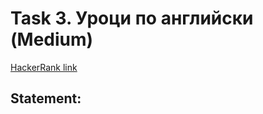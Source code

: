 # Task 3. Уроци по английски (Medium)

[HackerRank link](<https://www.hackerrank.com/contests/sda-hw-1/challenges/challenge-3068>)

## Statement:

<!-- TODO -->
